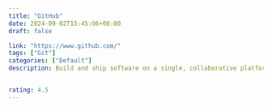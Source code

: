 ```yaml
---
title: "GitHub"
date: 2024-09-02T15:45:06+08:00
draft: false

link: "https://www.github.com/"
tags: ["Git"]
categories: ["Default"]
description: Build and ship software on a single, collaborative platform


rating: 4.5
---
```

